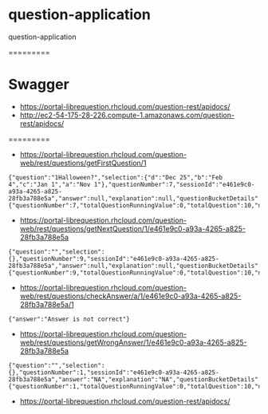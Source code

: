 # question-application
question-application

=========
# Swagger

* https://portal-librequestion.rhcloud.com/question-rest/apidocs/
* http://ec2-54-175-28-226.compute-1.amazonaws.com/question-rest/apidocs/

=========


* https://portal-librequestion.rhcloud.com/question-web/rest/questions/getFirstQuestion/1
```
{"question":"1Halloween?","selection":{"d":"Dec 25","b":"Feb 4","c":"Jan 1","a":"Nov 1"},"questionNumber":7,"sessionId":"e461e9c0-a93a-4265-a825-28fb3a788e5a","answer":null,"explanation":null,"questionBucketDetails":{"questionNumber":7,"totalQuestionRunningValue":0,"totalQuestion":10,"numberOfSetsDone":1,"questionSetRunningValue":0,"questionSetTotalValue":8},"status":"QUESTION_AVAILABLE"}
```

* https://portal-librequestion.rhcloud.com/question-web/rest/questions/getNextQuestion/1/e461e9c0-a93a-4265-a825-28fb3a788e5a
```
{"question":"","selection":{},"questionNumber":9,"sessionId":"e461e9c0-a93a-4265-a825-28fb3a788e5a","answer":null,"explanation":null,"questionBucketDetails":{"questionNumber":9,"totalQuestionRunningValue":0,"totalQuestion":10,"numberOfSetsDone":1,"questionSetRunningValue":7,"questionSetTotalValue":8},"status":"QUESTION_SET_TOTAL_REACHED"}
```

* https://portal-librequestion.rhcloud.com/question-web/rest/questions/checkAnswer/a/1/e461e9c0-a93a-4265-a825-28fb3a788e5a/1

```
{"answer":"Answer is not correct"}
```


* https://portal-librequestion.rhcloud.com/question-web/rest/questions/getWrongAnswer/1/e461e9c0-a93a-4265-a825-28fb3a788e5a

```
{"question":"","selection":{},"questionNumber":1,"sessionId":"e461e9c0-a93a-4265-a825-28fb3a788e5a","answer":"NA","explanation":"NA","questionBucketDetails":{"questionNumber":1,"totalQuestionRunningValue":0,"totalQuestion":10,"numberOfSetsDone":1,"questionSetRunningValue":0,"questionSetTotalValue":8},"status":"STATUS_NULL_QUESTIONS_NOT_ANSWERED"}
```

* https://portal-librequestion.rhcloud.com/question-rest/apidocs/
 
